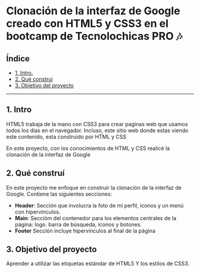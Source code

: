 # Clonación de la interfaz de Google creado con HTML5 y CSS3 en el bootcamp de Tecnolochicas PRO 🎶

## Índice

* [1. Intro.](https://github.com/DanCCastillo/Clonaciondeinterfazdegoogle#1-intro)
* [2. Qué construi ](https://github.com/DanCCastillo/Clonaciondeinterfazdegoogle#2-qu%C3%A9-constru%C3%AD)
* [3. Objetivo del proyecto](https://github.com/DanCCastillo/Clonaciondeinterfazdegoogle#3-objetivo-del-proyecto)

****

## 1. Intro
HTML5 trabaja de la mano con CSS3 para crear paginas web que usamos todos los días en el navegador. Incluso, este sitio web donde estas viendo este contenido, esta construido por HTML y CSS

En este proyecto, con los conocimientos de HTML y CSS realicé la clonación de la interfaz de Google

## 2. Qué construí
En este proyecto me enfoque en construir la clonación de la interfaz de Google.
Contiene las siguientes secciones:

* **Header**: Sección que involucra la foto de mi perfil, iconos y un menú con hipervinculos.
* **Main**: Seccióm del contenedor para los elementos centrales de la página: logo. barra de búsqueda, iconos y botones.
* **Footer** Sección incluye hipervinculos al final de la página

## 3. Objetivo del proyecto
Aprender a utilizar las etiquetas estándar de HTML5 Y los estilos de CSS3.
